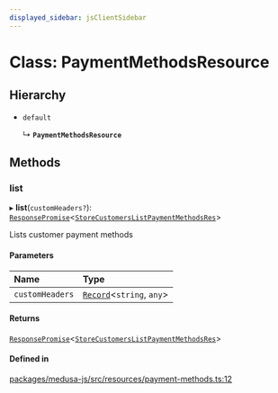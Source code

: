 ```yaml
---
displayed_sidebar: jsClientSidebar
---
```


# Class: PaymentMethodsResource

## Hierarchy

- `default`

  ↳ **`PaymentMethodsResource`**

## Methods

### list

▸ **list**(`customHeaders?`): [`ResponsePromise`](../modules/internal-12.md#responsepromise)<[`StoreCustomersListPaymentMethodsRes`](../modules/internal-8.internal.md#storecustomerslistpaymentmethodsres)\>

Lists customer payment methods

#### Parameters

| Name | Type |
| :------ | :------ |
| `customHeaders` | [`Record`](../modules/internal.md#record)<`string`, `any`\> |

#### Returns

[`ResponsePromise`](../modules/internal-12.md#responsepromise)<[`StoreCustomersListPaymentMethodsRes`](../modules/internal-8.internal.md#storecustomerslistpaymentmethodsres)\>

#### Defined in

[packages/medusa-js/src/resources/payment-methods.ts:12](https://github.com/medusajs/medusa/blob/f15cd596e4/packages/medusa-js/src/resources/payment-methods.ts#L12)
